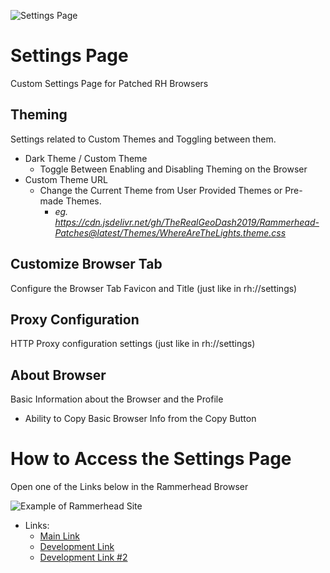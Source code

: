 ![Settings Page](https://user-images.githubusercontent.com/60702045/220804892-812e6bbc-0c09-4f8e-b412-e065d939d90a.png)

# Settings Page
Custom Settings Page for Patched RH Browsers

Theming
-----------
Settings related to Custom Themes and Toggling between them.
* Dark Theme / Custom Theme
  - Toggle Between Enabling and Disabling Theming on the Browser
* Custom Theme URL
  - Change the Current Theme from User Provided Themes or Pre-made Themes.
    - *eg. https://cdn.jsdelivr.net/gh/TheRealGeoDash2019/Rammerhead-Patches@latest/Themes/WhereAreTheLights.theme.css*

Customize Browser Tab
-----------
Configure the Browser Tab Favicon and Title (just like in rh://settings)

Proxy Configuration
-----------
HTTP Proxy configuration settings (just like in rh://settings)

About Browser
-----------
Basic Information about the Browser and the Profile
  - Ability to Copy Basic Browser Info from the Copy Button


# How to Access the Settings Page
Open one of the Links below in the Rammerhead Browser

![Example of Rammerhead Site](https://user-images.githubusercontent.com/60702045/220805926-55aa145a-ab95-4c2c-8e11-99c4eb7ee29c.png)

- Links:
  - [Main Link](https://settings.lhost.dev/)
  - [Development Link](https://rh.settings.lhost.dev/)
  - [Development Link #2](https://rh.therealgeodash.workers.dev/)
